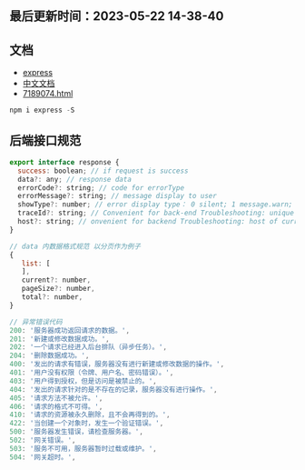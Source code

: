 <!--
 * @Description: express 文档
 * @Author: panrui
 * @Date: 2021-06-24 09:59:43
 * @LastEditTime: 2023-06-08 08:55:06
 * @LastEditors: panrui
 * 不忘初心,不负梦想
-->

## 最后更新时间：2023-05-22 14-38-40

## 文档

- [express](http://expressjs.com/)
- [中文文档](http://www.expressjs.com.cn/4x/api.html#express)
- [7189074.html](https://www.cnblogs.com/xiaohuochai/p/7189074.html)

```js
npm i express -S
```

## 后端接口规范

```js
export interface response {
  success: boolean; // if request is success
  data?: any; // response data
  errorCode?: string; // code for errorType
  errorMessage?: string; // message display to user
  showType?: number; // error display type： 0 silent; 1 message.warn; 2 message.error; 4 notification; 9 page
  traceId?: string; // Convenient for back-end Troubleshooting: unique request ID
  host?: string; // onvenient for backend Troubleshooting: host of current access server
}

// data 内数据格式规范 以分页作为例子
{
   list: [
   ],
   current?: number,
   pageSize?: number,
   total?: number,
}

// 异常错误代码
200: '服务器成功返回请求的数据。',
201: '新建或修改数据成功。',
202: '一个请求已经进入后台排队（异步任务）。',
204: '删除数据成功。',
400: '发出的请求有错误，服务器没有进行新建或修改数据的操作。',
401: '用户没有权限（令牌、用户名、密码错误）。',
403: '用户得到授权，但是访问是被禁止的。',
404: '发出的请求针对的是不存在的记录，服务器没有进行操作。',
405: '请求方法不被允许。',
406: '请求的格式不可得。',
410: '请求的资源被永久删除，且不会再得到的。',
422: '当创建一个对象时，发生一个验证错误。',
500: '服务器发生错误，请检查服务器。',
502: '网关错误。',
503: '服务不可用，服务器暂时过载或维护。',
504: '网关超时。',
```

<!-- ## 配置 -->

<!-- ## 学习文档 -->

<!-- 1:use是express注册中间件的方法,它返回一个函数
2:use方法允许将请求的网址写在第一个参数,只有请求匹配,后面的中间件才会生效
3:app.use(express.static('public'));//将静态资源文件所在的目录作为参数传递给 express.static 中间件就可以提供静态资源文件的访问了
4:常用中间件
    {
        cookie-parser():用于解析cookie的中间件，添加中间后，req具备cookies属性。通过req.cookies.xxx可以访问cookie的值
            使用方法：var cookieParser = require('cookie-parser');app.use(cookieParser(secret, options))
        express-session:session运行在服务器端，当客户端第一次访问服务器时，可以将客户的登录信息保存
            使用方法:var session = require('express-session');app.use(session(options))
        serve-favicon:设置网站的 favicon图标
            使用方法:var favicon = require('serve-favicon');var path = require('path');app.use(favicon(path.join(__dirname, 'public', 'favicon.ico')))
        body-parser:bodyParser用于解析客户端请求的body中的内容，内部使用JSON编码处理，url编码处理以及对于文件的上传处理
            使用方法:var bodyParser = require('body-parser')
            {
                底层中间件用法：这将拦截和解析所有的请求；也即这种用法是全局的
                    app.use(bodyParser.urlencoded({ extended: false }));app.use(bodyParser.json())
                    use方法调用body-parser实例；且use方法没有设置路由路径；这样的body-parser实例就会对该app所有的请求进行拦截和解析
                特定路由下的中间件用法:对于特定的路径使用
                    var urlencodedParser = bodyParser.urlencoded({ extended: false })
                    app.post('/login', urlencodedParser, function (req, res) {
                        if (!req.body) return res.sendStatus(400)
                        res.send('welcome, ' + req.body.username)
                    })

                    var jsonParser = bodyParser.json();
                    // POST /api/users gets JSON bodies
                    app.post('/api/users', jsonParser, function (req, res) {
                        if (!req.body) return res.sendStatus(400)
                        // create user in req.body
                    })
            }
    }
5:路由方法--针对不同的接口,Express提供了use方法的一些别名,这些别名是和http对应的路由方法
    路由路径
        {
            字符串匹配:app.get('/about',function(){}),
            字符串模式匹配:app.get('/ab?cd',function(){}),
            正则表达式匹配:app.get(/a/,function(){})
        }
    路由句柄
        {
            可以是单个函数,也可以是函数数组,或者多个函数,或者函数+函数数组
        }
    链式路由句柄
        {
            app.router('/block')
                .get(function(){})
                .post(function(){})
                .put(function(){})
        }
    {

    }
    app.all():他的作用的对于一个路径上的所有请求加载中间件
-------------------------------------------------------------------------------------------------------------------------------------------
express()
    express()是express模块导出的顶层方法
    {
        Methods:{
            express.static(root, [options]) //express.static是Express中唯一的内建中间件,负责托管 Express 应用内的静态资源
        }

    }
-------------------------------------------------------------------------------------------------------------------------------------------
Application()
    app对象一般用来表示Express程序。通过调用Express模块导出的顶层的express()方法来创建它
    var express = require('express');
    var app = express();
    {
        路由:{
            app.METHOD：路由一个HTTP请求,METHOD是这个请求的HTTP方法 使用方法：app.METHOD(path, callback [, callback ...])
            app.param:给路由参数添加回调触发器，这里的name是参数名或者参数数组，function是回调方法
        },
        配置中间件:app.route
        渲染html视图:app.render
        注册模板引擎:app.engine
    }
-------------------------------------------------------------------------------------------------------------------------------------------
Properties
    app.locals对象是一个javascript对象，它的属性就是程序本地的变量
    app.locals.title
    //一旦设定,app.locals的各属性值将贯穿程序的整个生命周期
    //与其相反的是 res.locals,它只在这次请求的生命周期中有效
-------------------------------------------------------------------------------------------------------------------------------------------
Events
    app.on('mount', callback(parent))
-------------------------------------------------------------------------------------------------------------------------------------------
Methods
    {
        app.all(path, callback[, callback ...]:
        app.delete(path, callback[, callback ...])
        app.disable(name)
        app.disabled(name)
        app.enable(name)
        app.enabled(name)
        app.engine(ext, callback)
        app.get(name)
        app.get(path, callback [, callback ...])
        app.listen(port, [hostname], [backlog], [callback])
        app.METHOD(path, callback [, callback ...]){
            路由一个HTTP请求,METHOD是这个请求的HTTP方法

        }
        app.param([name], callback)
        app.path()
        app.post(path, callback, [callback ...])
        app.put(path, callback, [callback ...])
        app.render(view, [locals], callback)
        app.route(path)
        app.set(name, value)
    }
-------------------------------------------------------------------------------------------------------------------------------------------
Application Settings
-------------------------------------------------------------------------------------------------------------------------------------------
Request
-------------------------------------------------------------------------------------------------------------------------------------------
Properties
-------------------------------------------------------------------------------------------------------------------------------------------
Methods

-------------------------------------------------------------------------------------------------------------------------------------------
Response
-------------------------------------------------------------------------------------------------------------------------------------------
Properties
-------------------------------------------------------------------------------------------------------------------------------------------
Methods
-------------------------------------------------------------------------------------------------------------------------------------------
Router
-------------------------------------------------------------------------------------------------------------------------------------------
Methods
------------------------------------------------------------------------------------------------------------------------------------------- -->

<!-- ## 开始使用

```js
// 设置状态码并返回数据
res.status(403).send("Sorry! You can't see that.");
``` -->

<!-- TODO 待删除 -->

<!-- #### 待学习 -->
<!--
- [ ] 消息队列
- [ ] 高并发
- [ ] 应用重启 -->

<!-- #### 学习文档 -->

<!-- 1:events模块存在一个EventEmitter对象,通过实例化EventEmitter来绑定和监听事件
2:fs是文件模块,fs(stream)可以创建四种不同的流类型,然后所有的流对象又都是EventEmitter的实例(也就是说他们拥有绑定和监听事件的功能),同时默认绑定了(data,end,error,finish)

------------------------------------------------------------删除-------------------------------------------------------------------------------
events模块
EventEmitter
1:实例化EventEmitter来绑定和监听事件(绑定事件--帮助这个事件注册一个监听器)
    实例化 var eventEmitter = new events.EventEmitter();
    绑定 eventEmitter.on('eventName', eventHandler);
    执行异步操作的函数都是将回调函数作为最后一个参数,回调函数接受错误对象作为第一个参数

2:EventEmitter 的核心就是事件触发与事件监听器功能的封装
    触发 eventEmitter.emit('eventName');
    {
        addListener(event, listener):为指定事件添加一个监听器到监听器数组的尾部
        on(event, listener):为指定事件注册一个监听器，接受一个字符串 event 和一个回调函数
        once(event, listener):为指定事件注册一个单次监听器，即 监听器最多只会触发一次，触发后立刻解除该监听器
        removeListener(event, listener):移除指定事件的某个监听器，监听器必须是该事件已经注册过的监听器
        removeAllListeners([event]):移除所有事件的所有监听器， 如果指定事件，则移除指定事件的所有监听器
        setMaxListeners(n):默认最多十个,提高默认监听器的数量
        listeners(event):返回指定事件的监听器数组 //数组的每一项都是监听函数
        emit(event, [arg1], [arg2], [...]):按参数的顺序执行每个监听器，如果事件有注册监听返回 true，否则返回 false
        listenerCount:返回监听器的数量 Number类型
    }
    //newListener 当添加新的监听器时触发
    //removeListener 当监听器被移除时触发
3:error事件
    当 error 被触发时，EventEmitter 规定如果没有响 应的监听器，Node.js 会把它当作异常
    我们一般要为会触发 error 事件的对象设置监听器

-----------------------------------------------------------删除--------------------------------------------------------------------------------
Buffer
    创建Buffer类//一个 Buffer 类似于一个整数数组,所以他有很多和数据相似的API
    {
        Buffer()
        Buffer.alloc(size[, fill[, encoding]])： 返回一个指定大小的 Buffer 实例，如果没有设置 fill，则默认填满 0
        Buffer.allocUnsafe(size)： 返回一个指定大小的 Buffer 实例，但是它不会被初始化，所以它可能包含敏感的数据
        Buffer.allocUnsafeSlow(size)
        Buffer.from(array)： 返回一个被 array 的值初始化的新的 Buffer 实例（传入的 array 的元素只能是数字，不然就会自动被 0 覆盖）
        Buffer.from(arrayBuffer[, byteOffset[, length]])： 返回一个新建的与给定的 ArrayBuffer 共享同一内存的 Buffer。
        Buffer.from(buffer)： 复制传入的 Buffer 实例的数据，并返回一个新的 Buffer 实例
        Buffer.from(string[, encoding])： 返回一个被 string 的值初始化的新的 Buffer 实例
    }
    写入缓冲区
    buf.write(string[, offset[, length]][, encoding]) //返回实际写入的大小。如果 buffer 空间不足， 则只会写入部分字符串。
    {
        string - 写入缓冲区的字符串。
        offset - 缓冲区开始写入的索引值，默认为 0 。
        length - 写入的字节数，默认为 buffer.length
        encoding - 使用的编码。默认为 'utf8' 。
    }
    从缓冲区读取数据
    buf.toString([encoding[, start[, end]]]) //解码缓冲区数据并使用指定的编码返回字符串
    {
        encoding - 使用的编码。默认为 'utf8' 。
        start - 指定开始读取的索引位置，默认为 0。
        end - 结束位置，默认为缓冲区的末尾。
    }
    将Buffer转换为JSON对象
    buf.toJSON()
    缓冲区合并
    Buffer.concat(list[, totalLength])
    {
        list - 用于合并的 Buffer 对象数组列表。
        totalLength - 指定合并后Buffer对象的总长度。
    }
    缓冲区比较
    buf.compare(otherBuffer);
    {
        otherBuffer - 与 buf 对象比较的另外一个 Buffer 对象
    }
    拷贝缓冲区
    buf.copy(targetBuffer[, targetStart[, sourceStart[, sourceEnd]]])
    {
        targetBuffer - 要拷贝的 Buffer 对象。
        targetStart - 数字, 可选, 默认: 0
        sourceStart - 数字, 可选, 默认: 0
        sourceEnd - 数字, 可选, 默认: buffer.length
    }
    缓冲区裁剪
    buf.slice([start[, end]])
    {
        start - 数字, 可选, 默认: 0
        end - 数字, 可选, 默认: buffer.length
    }
    缓冲区长度
    buf.length;

-------------------------------------------------------------------------------------------------------------------------------------------
写入流
管道流
链式流
-------------------------------------------------------------------------------------------------------------------------------------------
模块系统
-------------------------------------------------------------------------------------------------------------------------------------------
函数
-------------------------------------------------------------------------------------------------------------------------------------------
路由
-------------------------------------------------------------------------------------------------------------------------------------------
全局对象
-------------------------------------------------------------------------------------------------------------------------------------------
常用工具
-------------------------------------------------------------------------------------------------------------------------------------------
文件系统
-------------------------------------------------------------------------------------------------------------------------------------------
GET/POST请求
-------------------------------------------------------------------------------------------------------------------------------------------
工具模块
-------------------------------------------------------------------------------------------------------------------------------------------
Web模块
-------------------------------------------------------------------------------------------------------------------------------------------
Express模块
-------------------------------------------------------------------------------------------------------------------------------------------
RESTful API
-------------------------------------------------------------------------------------------------------------------------------------------
多进程
-------------------------------------------------------------------------------------------------------------------------------------------
JXcore打包
-------------------------------------------------------------------------------------------------------------------------------------------
Mysql
-------------------------------------------------------------------------------------------------------------------------------------------
MongoDB -->
